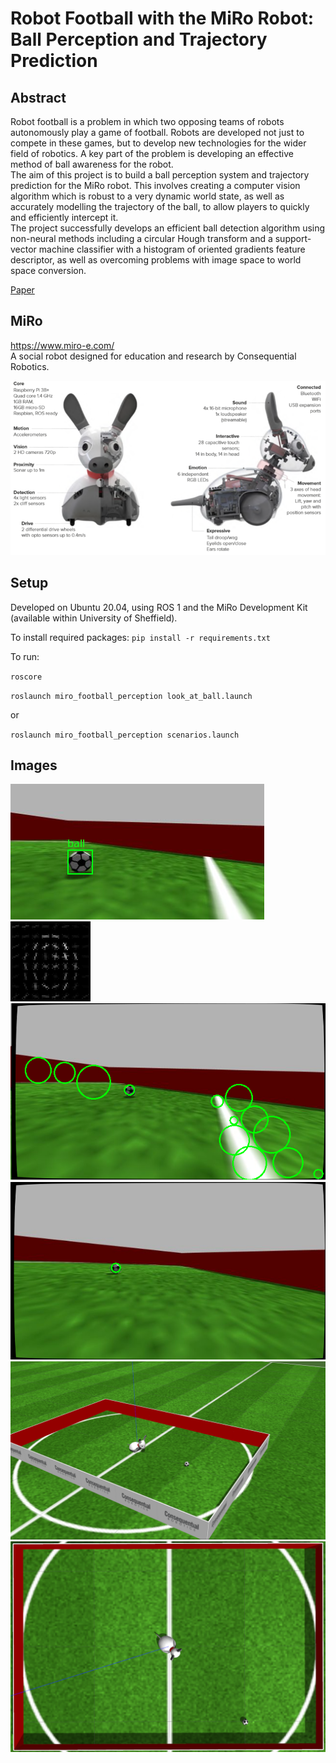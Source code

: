 # Robot Football with the MiRo Robot: Ball Perception and Trajectory Prediction

## Abstract

Robot football is a problem in which two opposing teams of robots autonomously play a
game of football. Robots are developed not just to compete in these games, but to develop
new technologies for the wider field of robotics. A key part of the problem is developing an
effective method of ball awareness for the robot.  
The aim of this project is to build a ball perception system and trajectory prediction for
the MiRo robot. This involves creating a computer vision algorithm which is robust to a
very dynamic world state, as well as accurately modelling the trajectory of the ball, to allow
players to quickly and efficiently intercept it.  
The project successfully develops an efficient ball detection algorithm using non-neural
methods including a circular Hough transform and a support-vector machine classifier with
a histogram of oriented gradients feature descriptor, as well as overcoming problems with
image space to world space conversion.

[Paper](dissertation/Robot_Football_Perception.pdf)

## MiRo 

https://www.miro-e.com/  
A social robot designed for education and research by Consequential Robotics.

![MiRo](dissertation/images/miro-specs.png)


## Setup

Developed on Ubuntu 20.04, using ROS 1 and the MiRo Development Kit (available within University of Sheffield).

To install required packages:
`pip install -r requirements.txt`

To run:

`roscore`

`roslaunch miro_football_perception look_at_ball.launch`

or

`roslaunch miro_football_perception scenarios.launch`

## Images

![Vision](dissertation/images/vision.png)
![Histogram of oriented gradients](dissertation/images/hog.png)
![Hough circles](dissertation/images/hough.png)
![Ball detection](dissertation/images/imagespace.png)
![Side view](dissertation/images/worldspace.png)
![Overhead view](dissertation/images/overhead.png)
